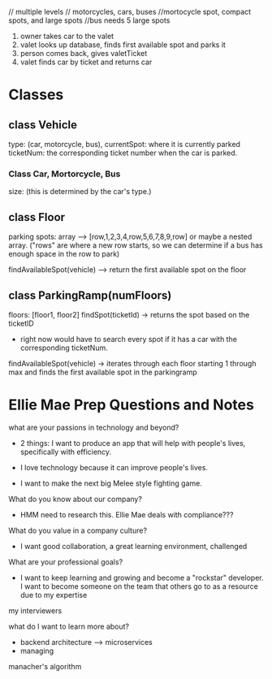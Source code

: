 // multiple levels
// motorcycles, cars, buses
//mortocycle spot, compact spots, and large spots
//bus needs 5 large spots

1.  owner takes car to the valet
2.  valet looks up database, finds first available spot and parks it
3.  person comes back, gives valetTicket
4.  valet finds car by ticket and returns car

# Classes

## class Vehicle

type: (car, motorcycle, bus),
currentSpot: where it is currently parked
ticketNum: the corresponding ticket number when the car is parked.

### Class Car, Mortorcycle, Bus

size: (this is determined by the car's type.)

## class Floor

parking spots: array --> [row,1,2,3,4,row,5,6,7,8,9,row] or maybe a nested array. ("rows" are where a new row starts, so we can determine if a bus has enough space in the row to park)

findAvailableSpot(vehicle) --> return the first available spot on the floor

## class ParkingRamp(numFloors)

floors: [floor1, floor2]
findSpot(ticketId) -> returns the spot based on the ticketID

- right now would have to search every spot if it has a car with the corresponding ticketNum.

findAvailableSpot(vehicle) -> iterates through each floor starting 1 through max and finds the first available spot in the parkingramp

# Ellie Mae Prep Questions and Notes

what are your passions in technology and beyond?

- 2 things: I want to produce an app that will help with people's lives, specifically with efficiency.

- I love technology because it can improve people's lives.

- I want to make the next big Melee style fighting game.

What do you know about our company?

- HMM need to research this. Ellie Mae deals with compliance???

What do you value in a company culture?

- I want good collaboration, a great learning environment, challenged

What are your professional goals?

- I want to keep learning and growing and become a "rockstar" developer. I want to become someone on the team that others go to as a resource due to my expertise

my interviewers

what do I want to learn more about?

- backend architecture --> microservices
- managing

manacher's algorithm
